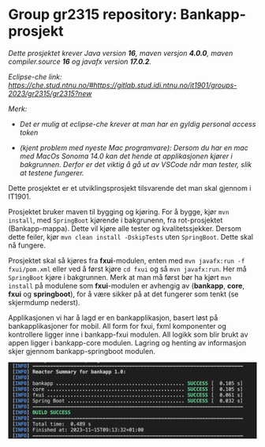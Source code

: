 # Group gr2315 repository: Bankapp-prosjekt

<em>Dette prosjektet krever Java version **16**, maven versjon **4.0.0**, maven compiler.source **16** og javafx version **17.0.2**. 

Eclipse-che link: https://che.stud.ntnu.no/#https://gitlab.stud.idi.ntnu.no/it1901/groups-2023/gr2315/gr2315?new

Merk: 
- Det er mulig at eclipse-che krever at man har en gyldig personal access token

- (kjent problem med nyeste Mac programvare): Dersom du har en mac med MacOs Sonoma 14.0 kan det hende at applikasjonen kjører i bakgrunnen. Derfor er det viktig å gå ut av VSCode når man tester, slik at testene fungerer. 
</em>

Dette prosjektet er et utviklingsprosjekt tilsvarende det man skal gjennom i IT1901. 

Prosjektet bruker maven til bygging og kjøring. For å bygge, kjør `mvn install`, med `SpringBoot` kjørende i bakgrunenn, fra rot-prosjektet (Bankapp-mappa). Dette vil kjøre alle tester og kvalitetssjekker. Dersom dette feiler, kjør `mvn clean install -DskipTests` uten `SpringBoot`. Dette skal nå fungere. 

Prosjektet skal så kjøres fra **fxui**-modulen, enten med `mvn javafx:run -f fxui/pom.xml` eller ved å først kjøre `cd fxui` og så `mvn javafx:run`. Her må `SpringBoot` kjøre i bakgrunnen. Merk at man må først bør ha kjørt `mvn install` på modulene som **fxui**-modulen er avhengig av (**bankapp**, **core**, **fxui** og **springboot**), for å være sikker på at det fungerer som tenkt (se skjermdump nederst).

Applikasjonen vi har å lagd er en bankapplikasjon, basert løst på bankapplikasjoner for mobil. All form for fxui, fxml komponenter og kontrollere ligger inne i bankapp-fxui modulen. All logikk som blir brukt av appen ligger i bankapp-core modulen. Lagring og henting av informasjon skjer gjennom bankapp-springboot modulen. 

![](images/Skjermdump_Av_MvnInstall.png)

